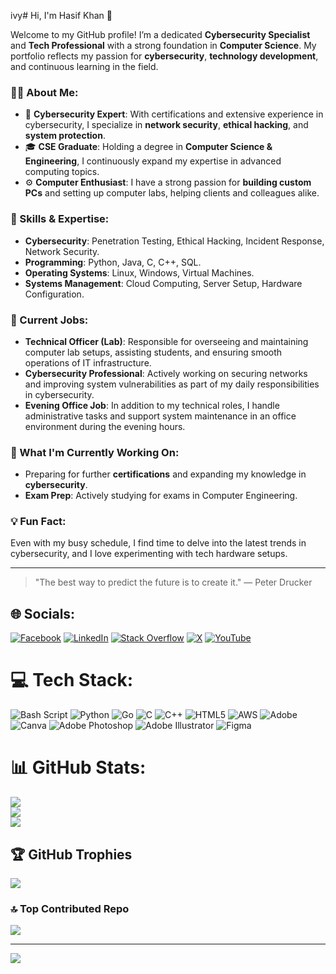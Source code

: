 ivy# Hi, I'm Hasif Khan 👋

Welcome to my GitHub profile! I’m a dedicated **Cybersecurity Specialist** and **Tech Professional** with a strong foundation in **Computer Science**. My portfolio reflects my passion for **cybersecurity**, **technology development**, and continuous learning in the field.

### 👨‍💻 About Me:
- 🔐 **Cybersecurity Expert**: With certifications and extensive experience in cybersecurity, I specialize in **network security**, **ethical hacking**, and **system protection**.
- 🎓 **CSE Graduate**: Holding a degree in **Computer Science & Engineering**, I continuously expand my expertise in advanced computing topics.
- ⚙️ **Computer Enthusiast**: I have a strong passion for **building custom PCs** and setting up computer labs, helping clients and colleagues alike.

### 🔧 Skills & Expertise:
- **Cybersecurity**: Penetration Testing, Ethical Hacking, Incident Response, Network Security.
- **Programming**: Python, Java, C, C++, SQL.
- **Operating Systems**: Linux, Windows, Virtual Machines.
- **Systems Management**: Cloud Computing, Server Setup, Hardware Configuration.

### 💼 Current Jobs:
- **Technical Officer (Lab)**: Responsible for overseeing and maintaining computer lab setups, assisting students, and ensuring smooth operations of IT infrastructure.
- **Cybersecurity Professional**: Actively working on securing networks and improving system vulnerabilities as part of my daily responsibilities in cybersecurity.
- **Evening Office Job**: In addition to my technical roles, I handle administrative tasks and support system maintenance in an office environment during the evening hours.

### 🌱 What I'm Currently Working On:
- Preparing for further **certifications** and expanding my knowledge in **cybersecurity**.
- **Exam Prep**: Actively studying for exams in Computer Engineering.


### 💡 Fun Fact:
Even with my busy schedule, I find time to delve into the latest trends in cybersecurity, and I love experimenting with tech hardware setups.

---

> "The best way to predict the future is to create it." — Peter Drucker

## 🌐 Socials:
[![Facebook](https://img.shields.io/badge/Facebook-%231877F2.svg?logo=Facebook&logoColor=white)](https://facebook.com/mr.hasifkhan) [![LinkedIn](https://img.shields.io/badge/LinkedIn-%230077B5.svg?logo=linkedin&logoColor=white)](https://linkedin.com/in/hasifkhan) [![Stack Overflow](https://img.shields.io/badge/-Stackoverflow-FE7A16?logo=stack-overflow&logoColor=white)](https://stackoverflow.com/users/27904669/hasif-khan) [![X](https://img.shields.io/badge/X-black.svg?logo=X&logoColor=white)](https://x.com/mrhasifkhan) [![YouTube](https://img.shields.io/badge/YouTube-%23FF0000.svg?logo=YouTube&logoColor=white)](https://youtube.com/@UCmdcx_nuhG0iSM42vYreccg) 

# 💻 Tech Stack:
![Bash Script](https://img.shields.io/badge/bash_script-%23121011.svg?style=for-the-badge&logo=gnu-bash&logoColor=white) ![Python](https://img.shields.io/badge/python-3670A0?style=for-the-badge&logo=python&logoColor=ffdd54) ![Go](https://img.shields.io/badge/go-%2300ADD8.svg?style=for-the-badge&logo=go&logoColor=white) ![C](https://img.shields.io/badge/c-%2300599C.svg?style=for-the-badge&logo=c&logoColor=white) ![C++](https://img.shields.io/badge/c++-%2300599C.svg?style=for-the-badge&logo=c%2B%2B&logoColor=white) ![HTML5](https://img.shields.io/badge/html5-%23E34F26.svg?style=for-the-badge&logo=html5&logoColor=white) ![AWS](https://img.shields.io/badge/AWS-%23FF9900.svg?style=for-the-badge&logo=amazon-aws&logoColor=white) ![Adobe](https://img.shields.io/badge/adobe-%23FF0000.svg?style=for-the-badge&logo=adobe&logoColor=white) ![Canva](https://img.shields.io/badge/Canva-%2300C4CC.svg?style=for-the-badge&logo=Canva&logoColor=white) ![Adobe Photoshop](https://img.shields.io/badge/adobe%20photoshop-%2331A8FF.svg?style=for-the-badge&logo=adobe%20photoshop&logoColor=white) ![Adobe Illustrator](https://img.shields.io/badge/adobe%20illustrator-%23FF9A00.svg?style=for-the-badge&logo=adobe%20illustrator&logoColor=white) ![Figma](https://img.shields.io/badge/figma-%23F24E1E.svg?style=for-the-badge&logo=figma&logoColor=white)
# 📊 GitHub Stats:
![](https://github-readme-stats.vercel.app/api?username=Hasifkhan&theme=github_dark_dimmed&hide_border=false&include_all_commits=true&count_private=true)<br/>
![](https://github-readme-streak-stats.herokuapp.com/?user=Hasifkhan&theme=github_dark_dimmed&hide_border=false)<br/>
![](https://github-readme-stats.vercel.app/api/top-langs/?username=Hasifkhan&theme=github_dark_dimmed&hide_border=false&include_all_commits=true&count_private=true&layout=compact)

## 🏆 GitHub Trophies
![](https://github-profile-trophy.vercel.app/?username=Hasifkhan&theme=radical&no-frame=false&no-bg=true&margin-w=4)

### 🔝 Top Contributed Repo
![](https://github-contributor-stats.vercel.app/api?username=Hasifkhan&limit=5&theme=dark&combine_all_yearly_contributions=true)

---
[![](https://visitcount.itsvg.in/api?id=Hasifkhan&icon=0&color=0)](https://visitcount.itsvg.in)

<!-- Proudly created with GPRM ( https://gprm.itsvg.in ) -->